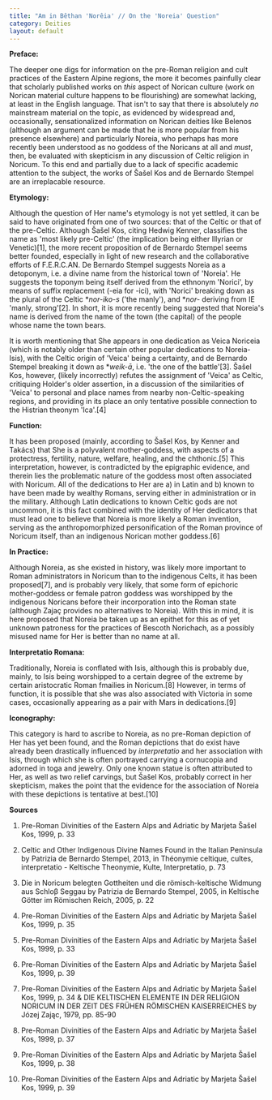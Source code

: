 ```yaml
---
title: "Am in Bêthan 'Norêia' // On the 'Noreia' Question"
category: Deities
layout: default
---
```


**Preface:**

The deeper one digs for information on the pre-Roman religion and cult practices of the Eastern Alpine regions, the more it becomes painfully clear that scholarly published works on _this_ aspect of Norican culture (work on Norican material culture happens to be flourishing) are somewhat lacking, at least in the English language. That isn't to say that there is absolutely *no* mainstream material on the topic, as evidenced by widespread and, occasionally, sensationalized information on Norican deities like Belenos (although an argument can be made that he is more popular from his presence elsewhere) and particularly Noreia, who perhaps has more recently been understood as no goddess of the Noricans at all and *must*, then, be evaluated with skepticism in any discussion of Celtic religion in Noricum. To this end and partially due to a lack of specific academic attention to the subject, the works of Šašel Kos and de Bernardo Stempel are an irreplacable resource. 

**Etymology:**

Although the question of Her name's etymology is not yet settled, it can be said to have originated from one of two sources: that of the Celtic or that of the pre-Celtic. Although Šašel Kos, citing Hedwig Kenner, classifies the name as 'most likely pre-Celtic' (the implication being either Illyrian or Venetic)\[1\], the more recent proposition of de Bernardo Stempel seems better founded, especially in light of new research and the collaborative efforts of F.E.R.C.AN. De Bernardo Stempel suggests Noreia as a detoponym, i.e. a divine name from the historical town of 'Noreia'. He suggests the toponym being itself derived from the ethnonym 'Norici', by means of suffix replacement (-eia for -ici), with 'Norici' breaking down as the plural of the Celtic \**nor-iko-s* ('the manly'), and \**nor-* deriving from IE 'manly, strong'\[2\]. In short, it is more recently being suggested that Noreia's name is derived from the name of the town (the capital) of the people whose name the town bears.

It is worth mentioning that She appears in one dedication as Veica Noriceia (which is notably older than certain other popular dedications to Noreia-Isis), with the Celtic origin of 'Veica' being a certainty, and de Bernardo Stempel breaking it down as  \**weik-ā*, i.e. 'the one of the battle'\[3\]. Šašel Kos, however, (likely incorrectly) refutes the assignment of 'Veica' as Celtic, critiquing Holder's older assertion, in a discussion of the similarities of 'Veica' to personal and place names from nearby non-Celtic-speaking regions, and providing in its place an only tentative possible connection to the Histrian theonym 'Ica'.\[4\] 

**Function:** 

It has been proposed (mainly, according to Šašel Kos, by Kenner and Takács) that She is a polyvalent mother-goddess, with aspects of a protectress, fertility, nature, welfare, healing, and the chthonic.\[5\] This interpretation, however, is contradicted by the epigraphic evidence, and therein lies the problematic nature of the goddess most often associated with Noricum. All of the dedications to Her are a) in Latin and b) known to have been made by wealthy Romans, serving either in administration or in the military. Although Latin dedications to known Celtic gods are not uncommon, it is this fact combined with the identity of Her dedicators that must lead one to believe that Noreia is more likely a Roman invention, serving as the anthropomorphized personification of the Roman province of Noricum itself, than an indigenous Norican mother goddess.\[6\]  

**In Practice:**

Although Noreia, as she existed in history, was likely more important to Roman administrators in Noricum than to the indigenous Celts, it has been proposed\[7\], and  is probably very likely, that some form of epichoric mother-goddess or female patron goddess was worshipped by the indigenous Noricans before their incorporation into the Roman state (although Zajaç provides no alternatives to Noreia). With this in mind, it is here proposed that Noreia be taken up as an epithet for this as of yet unknown patroness for the practices of Bescoth Norichach, as a possibly misused name for Her is better than no name at all.

**Interpretatio Romana:**

Traditionally, Noreia is conflated with Isis, although this is probably due, mainly, to Isis being worshipped to a certain degree of the extreme by certain aristocratic Roman fmailies in Noricum.\[8\] However, in terms of function, it is possible that she was also associated with Victoria in some cases, occasionally appearing as a pair with Mars in dedications.\[9\]

**Iconography:**

This category is hard to ascribe to Noreia, as no pre-Roman depiction of Her has yet been found, and the Roman depictions that do exist have already been drastically influenced by *interpretatio* and her association with Isis, through which she is often portrayed carrying a cornucopia and adorned in toga and jewelry. Only one known statue is often attributed to Her, as well as two relief carvings, but Šašel Kos, probably correct in her skepticism, makes the point that the evidence for the association of Noreia with these depictions is tentative at best.\[10\]

**Sources**

1. Pre-Roman Divinities of the Eastern Alps and Adriatic by Marjeta Šašel Kos, 1999, p. 33

2. Celtic and Other Indigenous Divine Names Found in the Italian Peninsula by Patrizia de Bernardo Stempel, 2013, in Théonymie celtique, cultes, interpretatio - Keltische Theonymie, Kulte, Interpretatio, p. 73

3. Die in Noricum belegten Gottheiten und die römisch-keltische Widmung aus Schloβ Seggau by Patrizia de Bernardo Stempel, 2005, in Keltische Götter im Römischen Reich, 2005, p. 22

4. Pre-Roman Divinities of the Eastern Alps and Adriatic by Marjeta Šašel Kos, 1999, p. 35

5. Pre-Roman Divinities of the Eastern Alps and Adriatic by Marjeta Šašel Kos, 1999, p. 33

6. Pre-Roman Divinities of the Eastern Alps and Adriatic by Marjeta Šašel Kos, 1999, p. 39

7. Pre-Roman Divinities of the Eastern Alps and Adriatic by Marjeta Šašel Kos, 1999, p. 34 & DIE KELTISCHEN ELEMENTE IN DER RELIGION NORICUM IN DER ZEIT DES FRÜHEN RÖMISCHEN KAISERREICHES by Józej Zając, 1979, pp. 85-90

7. Pre-Roman Divinities of the Eastern Alps and Adriatic by Marjeta Šašel Kos, 1999, p. 37

8. Pre-Roman Divinities of the Eastern Alps and Adriatic by Marjeta Šašel Kos, 1999, p. 38

9. Pre-Roman Divinities of the Eastern Alps and Adriatic by Marjeta Šašel Kos, 1999, p. 39

